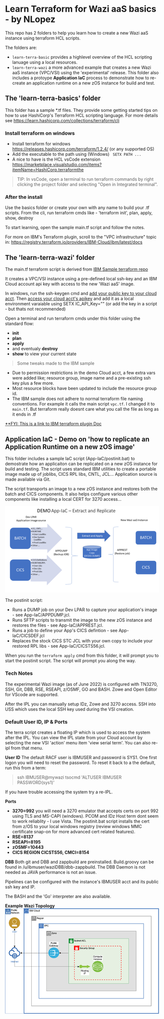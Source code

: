 # Learn Terraform for Wazi aaS basics - by NLopez 
This repo has 2 folders to help you learn how to create a new Wazi aaS instance using terraform HCL scripts.

The folders are:
- ``` learn-terra-basic ``` provides a highlevel overview of the HCL scripting lanuage using a local resources.  
- ``` learn-terra-wazi ``` a more advanced example that creates a new Wazi aaS instance (VPC/VSI) using the 'experimental' release. This folder also includes a protoype **Application IaC** process to demonstrate how to re-create an application runtime on a new zOS instance for build and test. 


## The 'learn-terra-basics' folder 
This folder has a sample *.tf files.  They  provide some getting started tips on how to use HashiCorp's Terraform HCL scripting language. For more details see https://learn.hashicorp.com/collections/terraform/cli


### Install terraform on windows
- Install terraform for windows https://releases.hashicorp.com/terraform/1.2.4/  (or any supported OS)
- Add the executable to the path using (Windows) ``` SETX PATH ...```
- A nice to have is the HCL vsCode extension https://marketplace.visualstudio.com/items?itemName=HashiCorp.terraformthe 

>TIP: In vsCode, open a terminal to run terraform commands by right clicking the project folder and selecting "Open in Integrated terminal". 

### After the install
Use the basics folder or create your own with any name to build your .tf scripts. From the cli, run terraform cmds like  -  'terraform init', plan, apply, show, destroy  

To start learning, open the sample main.tf script and follow the notes. 

For more on IBM's Terraform plugin, scroll to the "VPC infrastructure" topic in:
   https://registry.terraform.io/providers/IBM-Cloud/ibm/latest/docs


## The 'learn-terra-wazi' folder   
The main.tf terraform script is derived from [IBM Sample terraform repo](https://cloud.ibm.com/docs/ibm-cloud-provider-for-terraform?topic=ibm-cloud-provider-for-terraform-sample_vpc_config)

It creates a VPC/VSI instance using a pre-defined local ssh-key and an IBM Cloud account api key with access to the new 'Wazi aaS' image. 

In windows, run the ssh-keygen cmd and [add your public key to your cloud acct](https://cloud.ibm.com/docs/ssh-keys?topic=ssh-keys-adding-an-ssh-key). Then [access your cloud acct's apikey](https://www.ibm.com/docs/en/app-connect/containers_cd?topic=servers-creating-cloud-api-key) and add it as a local environment varaiable using SETX IC_API_Key="<apikey>" (or add the key in a script - but thats not recommended)


Open a terminal and run terraform cmds under this folder using the standard flow:
   - **init**
   - **plan**
   - **apply**  
   - and eventualy **destroy**
   - **show** to view your current state 

> Some tweaks made to the IBM sample
+ Due to permission restrictions in the demo Cloud acct, a few extra vars were added  like; resource group, image name and a pre-existing ssh key plus a few more.  
+ Most resource blocks have been updated to include the resource group id.
+ The IBM sample does not adhere to normal terraform file naming conventions. For example it calls the main script `vpc.tf`.  I changed it to `main.tf`.  But terraform really doesnt care what you call the file as long as it ends in .tf 

[**FYI: This is a link to IBM terraform plugin Doc](https://cloud.ibm.com/docs/ibm-cloud-provider-for-terraform?topic=ibm-cloud-provider-for-terraform-provider-template#code-snippets)



## Application IaC - Demo on 'how to replicate an Application Runtime on a new zOS image' 
This folder includes a sample IaC script (App-IaC/postinit.bat) to demostrate how an applicaiton can be replicated on a new zOS instance for build and testing. The script uses standard IBM utilities to create a portable image made up of joblibs, CICS RPL libs, CNTL, JCL...  Application source is made available via Git. 

The script transports an image to a new zOS instance and restores both the batch and CICS components. It also helps configure various other components like installing a local CERT for 3270 access... 

![From Dev to VSI Runtime Replication](App_IaC.png)

The postinit script: 
   - Runs a DUMP job on your Dev LPAR to capture your application's image - see  App-IaC/APPDUMP.jcl.
   - Runs SFTP scripts to transmit the image to the new zOS instance and restores the files - see  App-IaC/APPREST.jcl.
   - Runs a job to define your App's CICS defintion - see App-IaC/CICSDEF.jcl
   - Replaces the stock CICS STC JCL with your own copy to include your restored RPL libs - see App-IaC/CICSTS56.jcl. 


When you run the ```terraform apply``` cmd from this folder, it will prompt you to start the postinit script. The script will prompt you along the way. 


### Tech Notes 
The experimental Wazi image (as of June 2022) is configured with TN3270, SSH, Git, DBB, RSE, RSEAPI, z/OSMF, GO and BASH. Zowe and Open Editor for VScode are supported.

After the IPL you can manually setup IDz, Zowe and 3270 access.  SSH into USS which uses the local SSH key used during the VSI creation. 

 
### Default User ID, IP & Ports
The terra script creates a floating IP which is used to access the system after the IPL. You can view the IPL state from your Cloud account by selecting the new VSI 'action' menu item 'view serial term'.  You can also re-ipl from that menu. 

**User ID**
The default RACF user is IBMUSER and password is SYS1. One first logon you will need to reset the password. To reset it back to a the default, run this from a term:
> ssh IBMUSER@mywazi tsocmd 'ALTUSER IBMUSER PASSWORD(sys1)'

If you have trouble accessing the system try a re-IPL.  

**Ports**
- **3270=992** you will need a 3270 emulator that accepts certs on port 992 using TLS and MS-CAPI (windows). PCOM and IDz Host term dont seem to work reliablity - I use Vista.   The postinit.bat script installs the cert from z/OS to your local windows registry (review windows MMC certificate snap-on for more advanced cert related features). 
- **RSE=8137**
- **RSEAPI=8195**
- **zOSMF=10443** 
- **CICS REGION CICSTS56, CMCI=8154**

**DBB**
Both git and DBB and zappbuild are preinstalled. Build.groovy can be found in /u/ibmuser/waziDBB/dbb-zappbuild.  The DBB Daemon is not needed as JAVA performance is not an issue. 

Pipelines can be configured with the instance's IBMUSER acct and its public ssh key and IP.

The BASH and the 'Go' interpreter are also available.

**Example Wazi Topology**
![Diagram of deployment](vpc-gen2-example.png)
